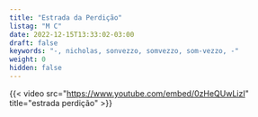 ```yaml
---
title: "Estrada da Perdição"
listag: "M C"
date: 2022-12-15T13:33:02-03:00
draft: false
keywords: "-, nicholas, sonvezzo, somvezzo, som-vezzo, -"
weight: 0
hidden: false
---
```

{{< video src="https://www.youtube.com/embed/0zHeQUwLizI" title="estrada perdição" >}}